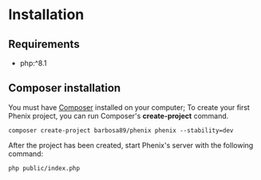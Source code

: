 # Installation

## Requirements

- php:^8.1

## Composer installation

You must have [Composer](https://getcomposer.org/) installed on your computer; To create your first Phenix project, you can run Composer's **create-project** command.

```
composer create-project barbosa89/phenix phenix --stability=dev
```

After the project has been created, start Phenix's server with the following command:

```
php public/index.php
```
